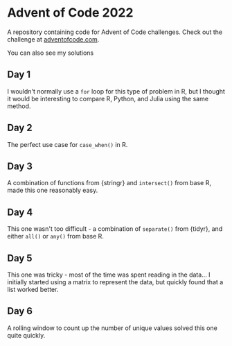 # Advent of Code 2022

A repository containing code for Advent of Code challenges. Check out the challenge at [adventofcode.com](https://adventofcode.com/). 

You can also see my solutions 

## Day 1
I wouldn't normally use a `for` loop for this type of problem in R, but I thought it would be interesting to compare R, Python, and Julia using the same method.

## Day 2
The perfect use case for `case_when()` in R.

## Day 3
A combination of functions from {stringr} and `intersect()` from base R, made this one reasonably easy.

## Day 4
This one wasn't too difficult - a combination of `separate()` from {tidyr}, and either `all()` or `any()` from base R.

## Day 5
This one was tricky - most of the time was spent reading in the data... I initially started using a matrix to represent the data, but quickly found that a list worked better.

## Day 6
A rolling window to count up the number of unique values solved this one quite quickly.

